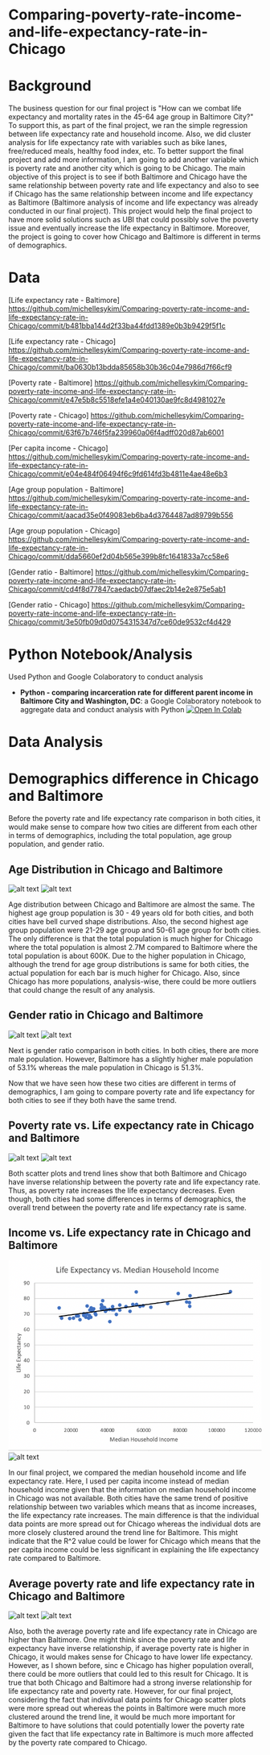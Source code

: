 # Comparing-poverty-rate-income-and-life-expectancy-rate-in-Chicago

# Background

The business question for our final project is "How can we combat life expectancy and mortality rates in the 45-64 age group in Baltimore City?" To support this, as part of the final project, we ran the simple regression between life expectancy rate and household income. Also, we did cluster analysis for life expectancy rate with variables such as bike lanes, free/reduced meals, healthy food index, etc. To better support the final project and add more information, I am going to add another variable which is poverty rate and another city which is going to be Chicago. The main objective of this project is to see if both Baltimore and Chicago have the same relationship between poverty rate and life expectancy and also to see if Chicago has the same relationship between income and life expectancy as Baltimore (Baltimore analysis of income and life expectancy was already conducted in our final project). This project would help the final project to have more solid solutions such as UBI that could possibly solve the poverty issue and eventually increase the life expectancy in Baltimore. Moreover, the project is going to cover how Chicago and Baltimore is different in terms of demographics.

# Data
[Life expectancy rate - Baltimore] https://github.com/michellesykim/Comparing-poverty-rate-income-and-life-expectancy-rate-in-Chicago/commit/b481bba144d2f33ba44fdd1389e0b3b9429f5f1c

[Life expectancy rate - Chicago] https://github.com/michellesykim/Comparing-poverty-rate-income-and-life-expectancy-rate-in-Chicago/commit/ba0630b13bdda85658b30b36c04e7986d7f66cf9

[Poverty rate - Baltimore] https://github.com/michellesykim/Comparing-poverty-rate-income-and-life-expectancy-rate-in-Chicago/commit/e47e5b8c5518efe1a4e040130ae9fc8d4981027e

[Poverty rate - Chicago] https://github.com/michellesykim/Comparing-poverty-rate-income-and-life-expectancy-rate-in-Chicago/commit/63f67b746f5fa239960a06f4adff020d87ab6001

[Per capita income - Chicago] https://github.com/michellesykim/Comparing-poverty-rate-income-and-life-expectancy-rate-in-Chicago/commit/e04e484f06494f6c9fd614fd3b4811e4ae48e6b3

[Age group population - Baltimore] https://github.com/michellesykim/Comparing-poverty-rate-income-and-life-expectancy-rate-in-Chicago/commit/aacad35e0f49083eb6ba4d3764487ad89799b556

[Age group population - Chicago] https://github.com/michellesykim/Comparing-poverty-rate-income-and-life-expectancy-rate-in-Chicago/commit/dda5660ef2d04b565e399b8fc1641833a7cc58e6

[Gender ratio - Baltimore] https://github.com/michellesykim/Comparing-poverty-rate-income-and-life-expectancy-rate-in-Chicago/commit/cd4f8d77847caedacb07dfaec2b14e2e875e5ab1

[Gender ratio - Chicago] https://github.com/michellesykim/Comparing-poverty-rate-income-and-life-expectancy-rate-in-Chicago/commit/3e50fb09d0d0754315347d7ce60de9532cf4d429

# Python Notebook/Analysis

Used Python and Google Colaboratory to conduct analysis
* **Python - comparing incarceration rate for different parent income in Baltimore City and Washington, DC**: a Google Colaboratory notebook to aggregate data and conduct analysis with Python [![Open In Colab](https://colab.research.google.com/assets/colab-badge.svg)](https://colab.research.google.com/drive/1mtiqum_Bf5h6a5wmJOHzPdT9K9_QaklI#scrollTo=5o5o0qYgYZep)

# Data Analysis

# Demographics difference in Chicago and Baltimore
Before the poverty rate and life expectancy rate comparison in both cities, it would make sense to compare how two cities are different from each other in terms of demographics, including the total population, age group population, and gender ratio.  

## Age Distribution in Chicago and Baltimore
![alt text](https://github.com/michellesykim/Comparing-poverty-rate-income-and-life-expectancy-rate-in-Chicago/blob/main/Screen%20Shot%202020-12-11%20at%202.35.45%20AM.png)
![alt text](https://github.com/michellesykim/Comparing-poverty-rate-income-and-life-expectancy-rate-in-Chicago/blob/main/Screen%20Shot%202020-12-11%20at%202.36.28%20AM.png)


Age distribution between Chicago and Baltimore are almost the same. The highest age group population is 30 - 49 years old for both cities, and both cities have bell curved shape distributions. Also, the second highest age group population were 21-29 age group and 50-61 age group for both cities. The only difference is that the total population is much higher for Chicago where the total population is almost 2.7M compared to Baltimore where the total population is about 600K. Due to the higher population in Chicago, although the trend for age group distributions is same for both cities, the actual population for each bar is much higher for Chicago. Also, since Chicago has more populations, analysis-wise, there could be more outliers that could change the result of any analysis.


## Gender ratio in Chicago and Baltimore
![alt text](https://github.com/michellesykim/Comparing-poverty-rate-income-and-life-expectancy-rate-in-Chicago/blob/main/Screen%20Shot%202020-12-11%20at%202.37.07%20AM.png)
![alt text](https://github.com/michellesykim/Comparing-poverty-rate-income-and-life-expectancy-rate-in-Chicago/blob/main/Screen%20Shot%202020-12-11%20at%202.37.38%20AM.png)


Next is gender ratio comparison in both cities. In both cities, there are more male population. However, Baltimore has a slightly higher male population of 53.1% whereas the male population in Chicago is 51.3%. 

Now that we have seen how these two cities are different in terms of demographics, I am going to compare poverty rate and life expectancy for both cities to see if they both have the same trend.


## Poverty rate vs. Life expectancy rate in Chicago and Baltimore
![alt text](https://github.com/michellesykim/Comparing-poverty-rate-income-and-life-expectancy-rate-in-Chicago/blob/main/Screen%20Shot%202020-12-11%20at%202.32.01%20AM.png)
![alt text](https://github.com/michellesykim/Comparing-poverty-rate-income-and-life-expectancy-rate-in-Chicago/blob/main/Screen%20Shot%202020-12-11%20at%202.33.48%20AM.png)

Both scatter plots and trend lines show that both Baltimore and Chicago have inverse relationship between the poverty rate and life expectancy rate. Thus, as poverty rate increases the life expectancy decreases. Even though, both cities had some differences in terms of demographics, the overall trend between the poverty rate and life expectancy rate is same. 

## Income vs. Life expectancy rate in Chicago and Baltimore
![alt text](https://github.com/michellesykim/Comparing-Poverty-Rate-and-Life-Expectancy-Rate-in-Chicago-and-Baltimore/blob/main/Screen%20Shot%202020-12-17%20at%203.06.15%20AM.png)
![alt text](https://github.com/michellesykim/Comparing-poverty-rate-income-and-life-expectancy-rate-in-Chicago/blob/main/Screen%20Shot%202020-12-11%20at%202.33.06%20AM.png)

In our final project, we compared the median household income and life expectancy rate. Here, I used per capita income instead of median household income given that the information on median household income in Chicago was not available. Both cities have the same trend of positive relationship between two variables which means that as income increases, the life expectancy rate increases. The main difference is that the individual data points are more spread out for Chicago whereas the individual dots are more closely clustered around the trend line for Baltimore. This might indicate that the R^2 value could be lower for Chicago which means that the per capita income could be less significant in explaining the life expectancy rate compared to Baltimore.

## Average poverty rate and life expectancy rate in Chicago and Baltimore
![alt text](https://github.com/michellesykim/Comparing-poverty-rate-income-and-life-expectancy-rate-in-Chicago/blob/main/Screen%20Shot%202020-12-11%20at%202.34.35%20AM.png)
![alt text](https://github.com/michellesykim/Comparing-poverty-rate-income-and-life-expectancy-rate-in-Chicago/blob/main/Screen%20Shot%202020-12-11%20at%202.35.05%20AM.png)

Also, both the average poverty rate and life expectancy rate in Chicago are higher than Baltimore. One might think since the poverty rate and life expectancy have inverse relationship, if average poverty rate is higher in Chicago, it would makes sense for Chicago to have lower life expectancy. However, as I shown before, sinc e Chicago has higher population overall, there could be more outliers that could led to this result for Chicago. It is true that both Chicago and Baltimore had a strong inverse relationship for life expectancy rate and poverty rate. However, for our final project, considering the fact that individual data points for Chicago scatter plots were more spread out whereas the points in Baltimore were much more clustered around the trend line, it would be much more important for Baltimore to have solutions that could potentially lower the poverty rate given the fact that life expectancy rate in Baltimore is much more affected by the poverty rate compared to Chicago. 


